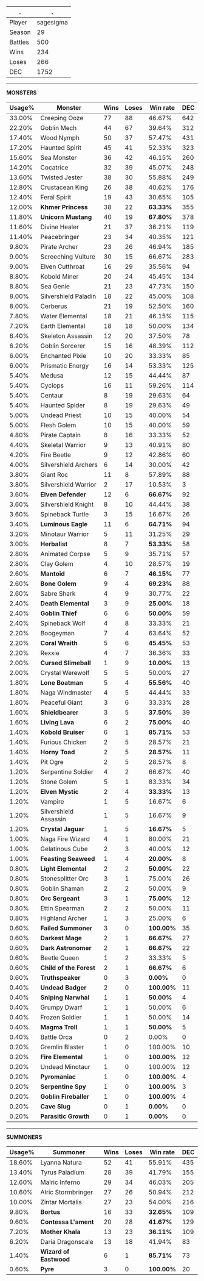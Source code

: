 .|.
|-|-
Player|sagesigma
Season|29
Battles|500
Wins|234
Loses|266
DEC|1752

---
**MONSTERS**

Usage%|Monster|Wins|Loses|Win rate|DEC|
-|-|-|-|-|-|
33.00%|Creeping Ooze|77|88|46.67%|642|
22.20%|Goblin Mech|44|67|39.64%|312|
17.40%|Wood Nymph|50|37|57.47%|431|
17.20%|Haunted Spirit|45|41|52.33%|323|
15.60%|Sea Monster|36|42|46.15%|260|
14.20%|Cocatrice|32|39|45.07%|248|
13.60%|Twisted Jester|38|30|55.88%|249|
12.80%|Crustacean King|26|38|40.62%|176|
12.40%|Feral Spirit|19|43|30.65%|105|
12.00%|**Khmer Princess**|38|22|**63.33%**|355|
11.80%|**Unicorn Mustang**|40|19|**67.80%**|378|
11.60%|Divine Healer|21|37|36.21%|119|
11.40%|Peacebringer|23|34|40.35%|121|
9.80%|Pirate Archer|23|26|46.94%|185|
9.00%|Screeching Vulture|30|15|66.67%|283|
9.00%|Elven Cutthroat|16|29|35.56%|94|
8.80%|Kobold Miner|20|24|45.45%|134|
8.80%|Sea Genie|21|23|47.73%|150|
8.00%|Silvershield Paladin|18|22|45.00%|108|
8.00%|Cerberus|21|19|52.50%|160|
7.80%|Water Elemental|18|21|46.15%|115|
7.20%|Earth Elemental|18|18|50.00%|134|
6.40%|Skeleton Assassin|12|20|37.50%|78|
6.20%|Goblin Sorcerer|15|16|48.39%|112|
6.00%|Enchanted Pixie|10|20|33.33%|85|
6.00%|Prismatic Energy|16|14|53.33%|125|
5.40%|Medusa|12|15|44.44%|87|
5.40%|Cyclops|16|11|59.26%|114|
5.40%|Centaur|8|19|29.63%|64|
5.40%|Haunted Spider|8|19|29.63%|49|
5.00%|Undead Priest|10|15|40.00%|54|
5.00%|Flesh Golem|10|15|40.00%|59|
4.80%|Pirate Captain|8|16|33.33%|52|
4.40%|Skeletal Warrior|9|13|40.91%|80|
4.20%|Fire Beetle|9|12|42.86%|60|
4.00%|Silvershield Archers|6|14|30.00%|42|
3.80%|Giant Roc|11|8|57.89%|88|
3.80%|Silvershield Warrior|2|17|10.53%|3|
3.60%|**Elven Defender**|12|6|**66.67%**|92|
3.60%|Silvershield Knight|8|10|44.44%|38|
3.60%|Spineback Turtle|3|15|16.67%|26|
3.40%|**Luminous Eagle**|11|6|**64.71%**|94|
3.20%|Minotaur Warrior|5|11|31.25%|29|
3.00%|**Herbalist**|8|7|**53.33%**|58|
2.80%|Animated Corpse|5|9|35.71%|57|
2.80%|Clay Golem|4|10|28.57%|19|
2.60%|**Mantoid**|6|7|**46.15%**|77|
2.60%|**Bone Golem**|9|4|**69.23%**|88|
2.60%|Sabre Shark|4|9|30.77%|22|
2.40%|**Death Elemental**|3|9|**25.00%**|18|
2.40%|**Goblin Thief**|6|6|**50.00%**|59|
2.40%|Spineback Wolf|4|8|33.33%|21|
2.20%|Boogeyman|7|4|63.64%|52|
2.20%|**Coral Wraith**|5|6|**45.45%**|53|
2.20%|Rexxie|4|7|36.36%|33|
2.00%|**Cursed Slimeball**|1|9|**10.00%**|13|
2.00%|Crystal Werewolf|5|5|50.00%|27|
1.80%|**Lone Boatman**|5|4|**55.56%**|40|
1.80%|Naga Windmaster|4|5|44.44%|33|
1.80%|Peaceful Giant|3|6|33.33%|28|
1.60%|**Shieldbearer**|3|5|**37.50%**|39|
1.60%|**Living Lava**|6|2|**75.00%**|40|
1.40%|**Kobold Bruiser**|6|1|**85.71%**|53|
1.40%|Furious Chicken|2|5|28.57%|21|
1.40%|**Horny Toad**|2|5|**28.57%**|11|
1.40%|Pit Ogre|2|5|28.57%|8|
1.20%|Serpentine Soldier|4|2|66.67%|40|
1.20%|Stone Golem|5|1|83.33%|34|
1.20%|**Elven Mystic**|2|4|**33.33%**|13|
1.20%|Vampire|1|5|16.67%|6|
1.20%|Silvershield Assassin|1|5|16.67%|9|
1.20%|**Crystal Jaguar**|1|5|**16.67%**|5|
1.00%|Naga Fire Wizard|4|1|80.00%|21|
1.00%|Gelatinous Cube|2|3|40.00%|12|
1.00%|**Feasting Seaweed**|1|4|**20.00%**|8|
0.80%|**Light Elemental**|2|2|**50.00%**|22|
0.80%|Stonesplitter Orc|3|1|75.00%|26|
0.80%|Goblin Shaman|2|2|50.00%|9|
0.80%|**Orc Sergeant**|3|1|**75.00%**|12|
0.80%|Ettin Spearman|2|2|50.00%|11|
0.80%|Highland Archer|1|3|25.00%|6|
0.60%|**Failed Summoner**|3|0|**100.00%**|35|
0.60%|**Darkest Mage**|2|1|**66.67%**|27|
0.60%|**Dark Astronomer**|2|1|**66.67%**|22|
0.60%|Beetle Queen|1|2|33.33%|5|
0.60%|**Child of the Forest**|2|1|**66.67%**|6|
0.60%|**Truthspeaker**|0|3|**0.00%**|0|
0.40%|**Undead Badger**|2|0|**100.00%**|11|
0.40%|**Sniping Narwhal**|1|1|**50.00%**|4|
0.40%|Grumpy Dwarf|1|1|50.00%|6|
0.40%|Frozen Soldier|1|1|50.00%|14|
0.40%|**Magma Troll**|1|1|**50.00%**|5|
0.40%|Battle Orca|0|2|0.00%|0|
0.20%|Gremlin Blaster|1|0|100.00%|10|
0.20%|**Fire Elemental**|1|0|**100.00%**|12|
0.20%|Undead Minotaur|1|0|100.00%|12|
0.20%|**Pyromaniac**|1|0|**100.00%**|4|
0.20%|**Serpentine Spy**|1|0|**100.00%**|3|
0.20%|**Goblin Fireballer**|1|0|**100.00%**|4|
0.20%|**Cave Slug**|0|1|**0.00%**|0|
0.20%|**Parasitic Growth**|0|1|**0.00%**|0|

---
**SUMMONERS**

Usage%|Summoner|Wins|Loses|Win rate|DEC|
-|-|-|-|-|-|
18.60%|Lyanna Natura|52|41|55.91%|435|
13.40%|Tyrus Paladium|28|39|41.79%|155|
12.60%|Malric Inferno|29|34|46.03%|205|
10.60%|Alric Stormbringer|27|26|50.94%|212|
10.00%|Zintar Mortalis|27|23|54.00%|216|
9.80%|**Bortus**|16|33|**32.65%**|109|
9.60%|**Contessa L'ament**|20|28|**41.67%**|129|
7.20%|**Mother Khala**|13|23|**36.11%**|109|
6.20%|Daria Dragonscale|13|18|41.94%|83|
1.40%|**Wizard of Eastwood**|6|1|**85.71%**|73|
0.60%|**Pyre**|3|0|**100.00%**|20|
